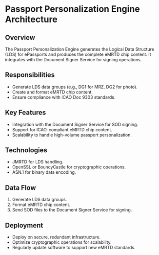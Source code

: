 # Passport Personalization Engine Architecture

## Overview
The Passport Personalization Engine generates the Logical Data Structure (LDS) for ePassports and produces the complete eMRTD chip content. It integrates with the Document Signer Service for signing operations.

## Responsibilities
- Generate LDS data groups (e.g., DG1 for MRZ, DG2 for photo).
- Create and format eMRTD chip content.
- Ensure compliance with ICAO Doc 9303 standards.

## Key Features
- Integration with the Document Signer Service for SOD signing.
- Support for ICAO-compliant eMRTD chip content.
- Scalability to handle high-volume passport personalization.

## Technologies
- JMRTD for LDS handling.
- OpenSSL or BouncyCastle for cryptographic operations.
- ASN.1 for binary data encoding.

## Data Flow
1. Generate LDS data groups.
2. Format eMRTD chip content.
3. Send SOD files to the Document Signer Service for signing.

## Deployment
- Deploy on secure, redundant infrastructure.
- Optimize cryptographic operations for scalability.
- Regularly update software to support new eMRTD standards.